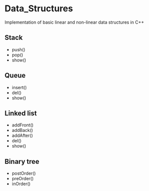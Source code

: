 # Data_Structures
Implementation of basic linear and non-linear data structures in C++

## Stack 
  * push()
  * pop()
  * show()
  
## Queue
  * insert()
  * del()
  * show()

## Linked list
  * addFront()
  * addBack()
  * addAfter()
  * del()
  * show()
  
## Binary tree
  * postOrder()
  * preOrder()
  * inOrder()
  

